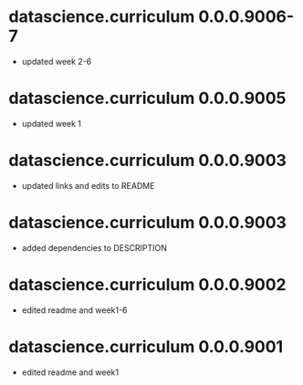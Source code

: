 # datascience.curriculum 0.0.0.9006-7

* updated week 2-6

# datascience.curriculum 0.0.0.9005

* updated week 1

# datascience.curriculum 0.0.0.9003

* updated links and edits to README

# datascience.curriculum 0.0.0.9003

* added dependencies to DESCRIPTION

# datascience.curriculum 0.0.0.9002

* edited readme and week1-6 

# datascience.curriculum 0.0.0.9001

* edited readme and week1 
